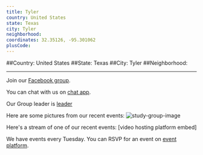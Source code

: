 ```yaml
---
title: Tyler
country: United States
state: Texas
city: Tyler
neighborhood: 
coordinates: 32.35126, -95.301062
plusCode:
---
```


##Country: United States
##State: Texas
##City: Tyler
##Neighborhood: 
*****
Join our [Facebook group](https://www.facebook.com/groups/free.code.camp.Tyler.TX).

You can chat with us on [chat app]().

Our Group leader is [leader]()

Here are some pictures from our recent events:
![study-group-image]()

Here's a stream of one of our recent events:
[video hosting platform embed]

We have events every Tuesday. You can RSVP for an event on [event platform]().
